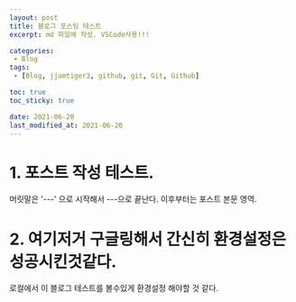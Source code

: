 ```yaml
---
layout: post
title: 블로그 포스팅 테스트
excerpt: md 파일에 작성. VSCode사용!!!

categories: 
 - Blog
tags:
 - [Blog, jjamtiger3, github, git, Git, Github]

toc: true
toc_sticky: true

date: 2021-06-20
last_modified_at: 2021-06-20
---
```


# 1. 포스트 작성 테스트.

머릿말은 '---' 으로 시작해서 ---으로 끝난다. 이후부터는 포스트 본문 영역.

# 2. 여기저거 구글링해서 간신히 환경설정은 성공시킨것같다.
로컬에서 이 블로그 테스트를 볼수있게 환경설정 해야할 것 같다.
